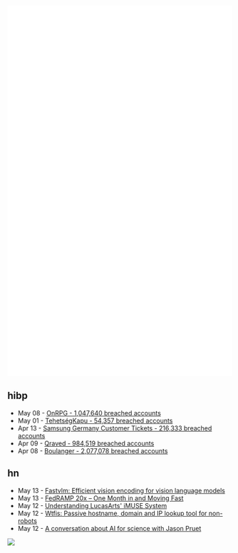 ![Metrics](https://raw.githubusercontent.com/phixion/phixion/master/metrics.svg)

## hibp

<!--
for https://github.com/phixion/phixion/blob/main/.github/workflows/feeds.yml
-->
<!--START_SECTION:haveibeenpwnd-->
- May 08 - [OnRPG - 1,047,640 breached accounts](https://haveibeenpwned.com/PwnedWebsites#OnRPG)
- May 01 - [TehetségKapu - 54,357 breached accounts](https://haveibeenpwned.com/PwnedWebsites#TehetsegKapu)
- Apr 13 - [Samsung Germany Customer Tickets - 216,333 breached accounts](https://haveibeenpwned.com/PwnedWebsites#SamsungGermany)
- Apr 09 - [Qraved - 984,519 breached accounts](https://haveibeenpwned.com/PwnedWebsites#Qraved)
- Apr 08 - [Boulanger - 2,077,078 breached accounts](https://haveibeenpwned.com/PwnedWebsites#Boulanger)
<!--END_SECTION:haveibeenpwnd-->

## hn

<!--
for https://github.com/phixion/phixion/blob/main/.github/workflows/feeds.yml
-->
<!--START_SECTION:hn-->
- May 13 - [Fastvlm: Efficient vision encoding for vision language models](https://github.com/apple/ml-fastvlm)
- May 13 - [FedRAMP 20x – One Month in and Moving Fast](https://www.fedramp.gov/2025-04-24-fedramp-20x-one-month-in-and-moving-fast/)
- May 12 - [Understanding LucasArts' iMUSE System](https://github.com/meshula/LabMidi/blob/main/LabMuse/imuse-technical.md)
- May 12 - [Wtfis: Passive hostname, domain and IP lookup tool for non-robots](https://github.com/pirxthepilot/wtfis)
- May 12 - [A conversation about AI for science with Jason Pruet](https://www.lanl.gov/media/publications/1663/0125-qa-jason-pruet)
<!--END_SECTION:hn-->

<!--
for https://yhype.me
-->
![](https://hit.yhype.me/github/profile?user_id=13013670)
